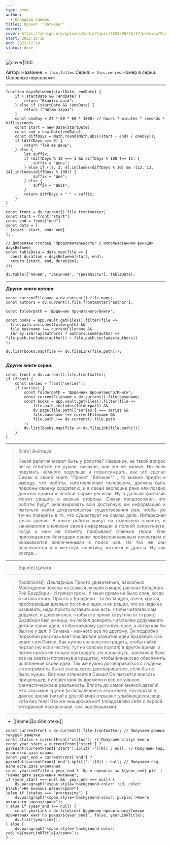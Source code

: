 ```yaml
---
type: book
author:
  - Клиффорд Саймак
titles: Проект ''Ватикан''
series: 
cover: https://akniga.org/uploads/media/topic/2023/06/25/17/preview/9ad1b7b8d6824071abb3_400x.jpg
start: 2023-12-18
end: 2023-12-19
status: done
---
```

![cover|200](Клиффорд%20Саймак%20-%20Проект%20''Ватикан''.jpg)

Автор:
Название: `= this.titles`
Серия: `= this.series`
Номер в серии:
Основные персонажи:

---
```dataviewjs
function daysBetween(startDate, endDate) {
	if (!startDate && !endDate) { 
		return "Вкажіть дати"; 
	} else if (startDate && !endDate) {
		return ("Читаю зараз")
	}
	const oneDay = 24 * 60 * 60 * 1000; // hours * minutes * seconds * milliseconds
	const start = new Date(startDate);
	const end = new Date(endDate);
	const diffDays = Math.round(Math.abs((start - end) / oneDay));
	if (diffDays === 0) {
		return "Той же день";   
	} else {
		let suffix;     
	    if (diffDays % 10 === 1 && diffDays % 100 !== 11) {
		    suffix = "день";     
	    } else if ([2, 3, 4].includes(diffDays % 10) && ![12, 13, 14].includes(diffDays % 100)) {
			suffix = "дня";     
		} else {       
			suffix = "днів";     
		}          
		return diffDays + " " + suffix;   
	} 
}  

const front = dv.current().file.frontmatter;
const start = front["start"]
const end = front["end"]
const data = [
  {start: start, end: end}
];

// Добавляем столбец "Продолжительность" с использованием функции daysBetween
const tableData = data.map(file => {
  const duration = daysBetween(start, end);
  return [start, end, duration];
});

dv.table(["Почав", "Закінчив", "Тривалість"], tableData);
```
---

***Другие книги автора***:
```dataviewjs
const currentFilename = dv.current().file.name;
const authors = dv.current().file.frontmatter['author'];

const folderpath = 'Щоденник прочитаного/Книги';

const books = app.vault.getFiles().filter(file =>
  file.path.includes(folderpath) &&
  file.basename !== currentFilename &&
  (Array.isArray(authors) ? authors.some(author => file.path.includes(author)) : file.path.includes(authors))
);

dv.list(books.map(file => dv.fileLink(file.path)));


```
***Другие книги серии:***
```dataviewjs
const front = dv.current().file.frontmatter;
if (front) {
	const series = front['series'];
	if (series) {
		const folderpath = 'Щоденник прочитаного/Книги';
		const currentFilename = dv.current().file.basename;
		const books = app.vault.getFiles().filter(file =>  
			file.path.includes(folderpath) && 
			dv.page(file.path)['series'] === series && 
			file.basename !== currentFilename &&
			file.path !== dv.current().file.path 
		);
		dv.list(books.map(file => dv.fileLink(file.path)));
	}
}

```

---
>[!info] Анотація
><p align="justify">Какая религия может быть у роботов? Наверное, на такой вопрос легко ответить не думая: никакая, они же не живые. Но если подумать немного подольше и порассуждать, как это сделал Симак в своей книге "Проект "Ватикан"" , то можно придти к выводу, что роботы, изготовленные человеком, должны быть подобны своему создателю, и в своей эволюции рано или поздно должны прийти к особой форме религии. Ну а дальше фантазия может уводить в разные стороны. Симак предположил, что роботы будут анализировать всю доступную им информацию и пытаться найти доказательства существования рая, чтобы уж точно поверить в то, что существует на самом деле. Интересная точка зрения. В книге роботы живут на отдельной планете, и занимаются анализом своей информации в полной секретности, когда к ним на планету прибывают главные герои. Они пригождаются благодаря своим профессиональным качествам и оказываются вовлеченными в поиск рая. Но так же они вовлекаются и в местную политику, интриги и дрязги. Ну как всегда...</p>

****
> [!quote] Цитата

****
> [!additional]- Докладніше
> Просто удивительно, насколько Мастодония похожа на (самый лучший в мире) рассказ Брэдбери Рэй Брэдбери - И грянул гром . У меня прямо не было слов, когда я читала книгу. Просто у Брэдбери - то была идея, очень крутая, пробирающая дрожью по спине идея, и он решил, что не надо ее развивать, надо просто оставить как есть, чтобы читатель сам додумал, и доиспугался, чтобы его прямо скрутило от страха. Брэдбери был умница, он любил доверять читателям додумывать детали своих идей, чтобы каждому досталось свое, а автор как бы был не у дел. У Симака - немного всё по другому. Он подробно подробно рассказывает пошаговое развитие идеи Брэдбери. Как видит сам Симак. Как нужно сначала пострадать, чтобы найти портал (ну если честно, тут не совсем портал) в другое время, а потом нужно не только пострадать, но и рискнуть, заложив в банк все на свете и погрязнув в кредитах, чтобы финансово обеспечить исполнение своей идеи. Так же нужно договариваться с людьми, с которыми ты бы не очень хотел договариваться, если бы не было нужды. Вот чем отличается Симак! Он пытается вписать пришельцев, путешествия во времени и все остальное фантастическое в реальность. Вплоть до самой мелкой детали! Что саа-амое крутое (и пасхальное) в этой книге, что портал в другое время (читай в другой мир) отрывает улыбающееся лицо кота без тела! Это же чеширский кот! (поздравляю себя с первой отгаданной пасхалочкой. чок-чок бокалами)

---
- [[home|До бібліотеки]]

```dataviewjs
const currentFront = dv.current().file.frontmatter; // Получаем данные текущей заметки 
const status = currentFront['status']; // Получаем статус книги 
const year_start = currentFront['start'] ? parseInt(currentFront['start'].split('-')[0]) : null; // Получаем год, если есть дата начала 
const year_end = currentFront['end'] ? parseInt(currentFront['end'].split('-')[0]) : null; // Получаем год, если есть дата окончания 
const yearLinkTitle = year_end ? `Що я прочитав за ${year_end} рік` : "Немає дати закінчення читання"; 
if (year_start === null &&  year_end === null) {
	dv.paragraph("<span style='background-color: red; color: black;'>Не вказані дати</span>")
}else if (status === "processing") { 
	dv.paragraph("<span style='background-color: purple;'>Книга читається зараз</span>");
} else if (year_end !== null) { 
	const yearLink = dv.fileLink(`Щоденник прочитаного/Списки прочитаних книг по роках/${year_end}`, false, yearLinkTitle); 
	dv.list([yearLink]); 
} else { 
	dv.paragraph(`<span style='background-color: red;'>${yearLinkTitle}</span>`);
}
```